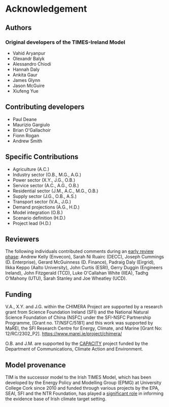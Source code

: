 # Acknowledgement

## Authors
### Original developers of the TIMES-Ireland Model
* Vahid Aryanpur 
* Olexandr Balyk 
* Alessandro Chiodi 
* Hannah Daly 
* Ankita Gaur 
* James Glynn 
* Jason McGuire 
* Xiufeng Yue 


## Contributing developers
* Paul Deane
* Maurizio Gargiulo
* Brian O'Gallachoir
* Fionn Rogan
* Andrew Smith

## Specific Contributions

* Agriculture (A.C.)
* Industry sector (O.B., M.G., A.G.)
* Power sector (X.Y., J.G., O.B.)
* Service sector (A.C., A.G., O.B.)
* Residential sector (J.M., A.C., M.G., O.B.)
* Supply sector (J.G., O.B., A.S.)
* Transport sector (V.A., J.G.)
* Demand projections (A.G., H.D.)
* Model integration (O.B.)
* Scenario definition (H.D.)
* Project lead (H.D.)

## Reviewers
The following individuals contributed  comments during an [early review phase](https://tim-review1.netlify.app/about): Andrew Kelly (Envecon), Sarah Ní Ruairc (DECC), Joseph Cummings (D. Enterprise), Gerard McGuinness (D. Finance), Padraig Daly (Eirgrid), Ilkka Keppo (Aalto University), John Curtis (ESRI), Gerry Duggin (Engineers Ireland), John Fitzgerald (TCD), Luke O'Callahan White (IIEA), Tadhg O'Mahony (UTU), Sarah Stanley and Joe Wheatley (UCD). 

## Funding
V.A., X.Y. and J.G. within the CHIMERA Project are supported by a research grant from Science Foundation Ireland (SFI) and the National Natural Science Foundation of China (NSFC) under the SFI-NSFC Partnership Programme, [Grant no. 17/NSFC/5181] and this work was supported by MaREI, the SFI Research Centre for Energy, Climate, and Marine [Grant No: 12/RC/2302_P2]. https://www.marei.ie/project/chimera/

O.B. and J.M. are supported by the [CAPACITY](https://www.marei.ie/project/capacity/) project funded by the Department of Communications, Climate Action and Environment.

## Model provenance
TIM is the successor model to the Irish TIMES Model, which has been developed by the Energy Policy and Modelling Group (EPMG) at University College Cork since 2010 and funded through various projects by the EPA, SEAI, SFI and the NTR Foundation, has played a [significant role](https://www.epa.ie/researchandeducation/research/researchpublications/researchreports/research326.html) in informing the evidence base of Irish climate target setting.
